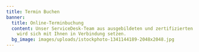 ```yaml
---
title: Termin Buchen
banner:
  title: Online-Terminbuchung
  content: Unser ServiceDesk-Team aus ausgebildeten und zertifizierten Consultants
    wird sich mit Ihnen in Verbindung setzen.
  bg_image: images/uploads/istockphoto-1341144189-2048x2048.jpg
---
```

